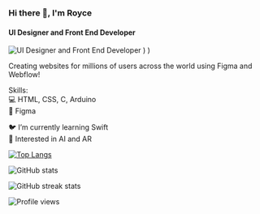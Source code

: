 

### Hi there 👋, I'm Royce
#### UI Designer and Front End Developer
![UI Designer and Front End Developer](https://www.dreamstime.com/ui-ux-design-vector-landing-page-template-header-application-interface-designers-web-banner-homepage-flat-illustrations-image185391146.png)
)
)

Creating websites for millions of users across the world using Figma and Webflow! 

Skills:  <br />
💻 HTML, CSS, C, Arduino  <br />
🎨 Figma  <br />




🐦 I’m currently learning Swift  <br />
🤖 Interested in AI and AR  <br />



[![Top Langs](https://github-readme-stats.vercel.app/api/top-langs/?username=officialroycedavid)](https://github.com/anuraghazra/github-readme-stats)

![GitHub stats](https://github-readme-stats.vercel.app/api?username=officialroycedavid&show_icons=true)  

![GitHub streak stats](https://github-readme-streak-stats.herokuapp.com/?user=officialroycedavid)  

![Profile views](https://gpvc.arturio.dev/officialroycedavid) 
